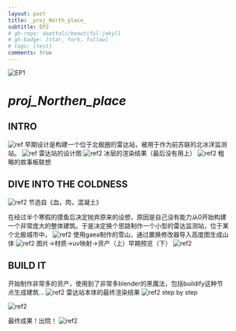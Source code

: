 ```yaml
---
layout: post
title: _proj_North_place_
subtitle: EP2
# gh-repo: daattali/beautiful-jekyll
# gh-badge: [star, fork, follow]
# tags: [test]
comments: true
---
```

![EP1](../assets/img/navbar.jpg "EP1")
# _proj_Northen_place_
## INTRO
![ref](../assets/img/ref1.png "ref")
早期设计是构建一个位于北极圈的雷达站，被用于作为前苏联的北冰洋监测站。
![ref](../assets/img/ref2.png "ref")
雷达站的设计图
![ref2](../assets/img/ref3.png "ref3")
冰层的渲染结果（最后没有用上）
![ref2](../assets/img/ref4.png "ref4")
粗略的故事板联想
## DIVE INTO THE COLDNESS
![ref2](../assets/img/ref33.jpg "ref4")
节选自《血，肉，混凝土》

在经过半个寒假的摸鱼后决定抛弃原来的设想，原因是自己没有能力从0开始构建一个非常庞大的整体建筑。于是决定换个思路制作一个小型的雷达监测站，位于某个北极城市中。
![ref2](../assets/img/ref5.jpg "ref4")
使用gaea制作的雪山，通过置换修改器导入高度图生成山体
![ref2](../assets/img/ref6.jpg "ref4")
图片->材质->uv映射->资产（上）早期预览（下）
![ref2](../assets/img/ref10.png "ref4")
## BUILD IT
开始制作非常多的资产，使用到了非常多blender的黑魔法，包括buildify这种节点生成建筑...
![ref2](../assets/img/pj4.png "ref4")
雷达站本体的最终渲染结果
![ref2](../assets/img/ref09.png "ref4")
step by step

![ref2](../assets/img/ref11.jpg "ref4")

最终成果！出院！
![ref2](../assets/img/final.jpg "ref4")